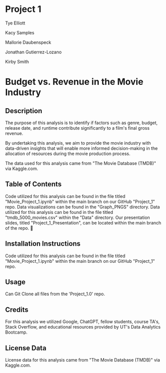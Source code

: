 
# **Project 1**

Tye Elliott

Kacy Samples

Mallorie Daubenspeck

Jonathan Gutierrez-Lozano 

Kirby Smith

# **Budget vs. Revenue in the Movie Industry**

## **Description**
The purpose of this analysis is to identify if factors such as genre, budget, release date, and runtime contribute significantly to a film's final gross revenue. 

By undertaking this analysis, we aim to provide the movie industry with data-driven insights that will enable more informed decision-making in the allocation of resources during the movie production process. 

The data used for this analysis came from "The Movie Database (TMDB)" via Kaggle.com.

## **Table of Contents**
Code utilized for this analysis can be found in the file titled "Movie_Project_1.ipynb" within the main branch on our GitHub "Project_1" repo. Data visualizations can be found in the "Graph_PNGS" directory. Data utilized for this analysis can be found in the file titled "tmdb_5000_movies.csv" within the "Data" directory. Our presentation slides, titled "Project_1_Presentation", can be located within the main branch of the repo.

## **Installation Instructions**
Code utilized for this analysis can be found in the file titled "Movie_Project_1.ipynb" within the main branch on our GitHub "Project_1" repo.

## **Usage**
Can Git Clone all files from the 'Project_1.0' repo.

## **Credits**
For this analysis we utilized Google, ChatGPT, fellow students, course TA's, Stack Overflow, and educational resources provided by UT's Data Analytics Bootcamp.

## **License Data**
License data for this analysis came from "The Movie Database (TMDB)" via Kaggle.com.
